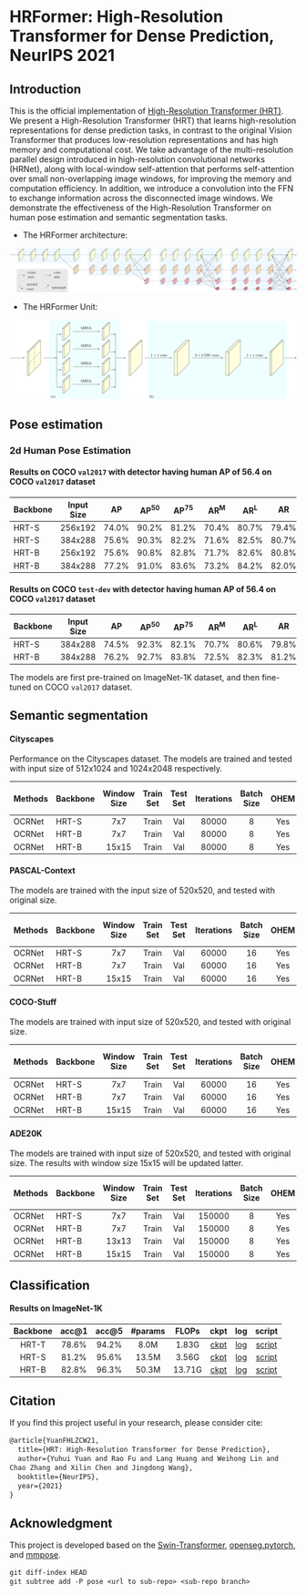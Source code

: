 # HRFormer: High-Resolution Transformer for Dense Prediction, NeurIPS 2021


## Introduction
This is the official implementation of [High-Resolution Transformer (HRT)](). We present a High-Resolution Transformer (HRT) that learns high-resolution representations for dense prediction tasks, in contrast to the original Vision Transformer that produces low-resolution representations and has high memory and computational cost. We take advantage of the multi-resolution parallel design introduced in high-resolution convolutional networks (HRNet), along with local-window self-attention that performs self-attention over small non-overlapping image windows, for improving the memory and computation efficiency. In addition, we introduce a convolution into the FFN to exchange information across the disconnected image windows. We demonstrate the effectiveness of the High-Resolution Transformer on human pose estimation and semantic segmentation tasks.

- The HRFormer architecture:

![teaser](./cls/figures/HRFormer.png)

- The HRFormer Unit:

![teaser](./cls/figures/HRFormerUnit.png)


## Pose estimation

### 2d Human Pose Estimation

#### Results on COCO `val2017` with detector having human AP of 56.4 on COCO `val2017` dataset

| Backbone  | Input Size | AP | AP<sup>50</sup> | AP<sup>75</sup> | AR<sup>M</sup> | AR<sup>L</sup> | AR | ckpt | log | script |
| :----------------- | :-----------: | :------: | :------: | :------: | :------:| :------: | :------: |:------: |:------: | :------: |
| HRT-S  | 256x192 | 74.0% | 90.2% | 81.2% | 70.4% | 80.7% | 79.4% | [ckpt](https://1drv.ms/u/s!Ai-PFrdirDvwj2PC53KZd-7v3X0H?e=hUZ0fE) | [log](https://1drv.ms/u/s!Ai-PFrdirDvwj2Bytw64p9XJuYMt?e=Fj8brM) | [script](./pose/configs/top_down/hrt/coco/hrt_small_coco_256x192.py) |
| HRT-S  | 384x288 | 75.6% | 90.3% | 82.2% | 71.6% | 82.5% | 80.7% | [ckpt](https://1drv.ms/u/s!Ai-PFrdirDvwj2TxlkzWYuh9CkvU?e=H50XSl) | [log](https://1drv.ms/u/s!Ai-PFrdirDvwj2FjbD4E7EQi-2n5?e=8xJqCD) | [script](./pose/configs/top_down/hrt/coco/hrt_small_coco_384x288.py) |
| HRT-B  | 256x192 | 75.6% | 90.8% | 82.8% | 71.7% | 82.6% | 80.8% | [ckpt](https://1drv.ms/u/s!Ai-PFrdirDvwj2V-4bLd_7RkjTFW?e=L20Wit) | [log](https://1drv.ms/u/s!Ai-PFrdirDvwj2KhySyLQ-QHUQ4l?e=FEKmfr) | [script](./pose/configs/top_down/hrt/coco/hrt_base_coco_256x192.py) |
| HRT-B  | 384x288 | 77.2% | 91.0% | 83.6% | 73.2% | 84.2% | 82.0% | [ckpt](https://1drv.ms/u/s!Ai-PFrdirDvwj2ZKrF6rWWzoRJUM?e=RCRb0p) | [log](https://1drv.ms/u/s!Ai-PFrdirDvwj100SWSwSYeZvXvL?e=Tu6Gtm) | [script](./pose/configs/top_down/hrt/coco/hrt_base_coco_384x288.py) |


#### Results on COCO `test-dev` with detector having human AP of 56.4 on COCO `val2017` dataset

| Backbone  | Input Size | AP | AP<sup>50</sup> | AP<sup>75</sup> | AR<sup>M</sup> | AR<sup>L</sup> | AR | ckpt | log | script |
| :----------------- | :-----------: | :------: | :------: | :------: | :------:| :------: | :------: |:------: |:------: | :------: |
| HRT-S  | 384x288 | 74.5% | 92.3% | 82.1% | 70.7% | 80.6% | 79.8% | [ckpt](https://1drv.ms/u/s!Ai-PFrdirDvwj2TxlkzWYuh9CkvU?e=H50XSl) | [log](https://1drv.ms/u/s!Ai-PFrdirDvwj2FjbD4E7EQi-2n5?e=8xJqCD) |  [script](./pose/configs/top_down/hrt/coco/hrt_small_coco_384x288.py) |
| HRT-B  | 384x288 | 76.2% | 92.7% | 83.8% | 72.5% | 82.3% | 81.2% | [ckpt](https://1drv.ms/u/s!Ai-PFrdirDvwj2ZKrF6rWWzoRJUM?e=RCRb0p) | [log](https://1drv.ms/u/s!Ai-PFrdirDvwj100SWSwSYeZvXvL?e=Tu6Gtm) |  [script](./pose/configs/top_down/hrt/coco/hrt_base_coco_384x288.py)  |

The models are first pre-trained on ImageNet-1K dataset, and then fine-tuned on COCO `val2017` dataset.


## Semantic segmentation


#### Cityscapes
Performance on the Cityscapes dataset. The models are trained and tested with input size of 512x1024 and 1024x2048 respectively. 

Methods | Backbone | Window Size | Train Set | Test Set | Iterations | Batch Size | OHEM | mIoU | mIoU (Multi-Scale) | Log | ckpt | script |
| :---- | :------- | :---: | :--: | :--: | :--: | :--: | :--: | :--: | :--: | :--: | :--: |:--: |
OCRNet | HRT-S | 7x7 | Train | Val | 80000 | 8 | Yes | 80.0 | 81.0 | [log](https://1drv.ms/u/s!Ai-PFrdirDvwj3K-rPMQ6sHNV-Fe?e=D3IbNn) | [ckpt](https://1drv.ms/u/s!Ai-PFrdirDvwj3Wsg-_ApKUAEUft?e=BnhLal) | [script](./seg/scripts/cityscapes/hrt/run_hrt_small_ocr_v2_ohem.sh) |
OCRNet | HRT-B | 7x7 | Train | Val | 80000 | 8 | Yes | 81.4 | 82.0 | [log](https://1drv.ms/u/s!Ai-PFrdirDvwj3NtH1LBB0w6yCO3?e=p4v29Z) | [ckpt](https://1drv.ms/u/s!Ai-PFrdirDvwj3zEMdYLM8nZ5gXN?e=v7ehnB) |[script](./seg/scripts/cityscapes/hrt/run_hrt_base_ocr_v2_ohem.sh) |
OCRNet | HRT-B | 15x15 | Train | Val | 80000 | 8 | Yes | 81.9 | 82.6 | [log](https://1drv.ms/u/s!Ai-PFrdirDvwkAlyBb4tGcxSjF_A?e=diIDCV) | [ckpt](https://1drv.ms/u/s!Ai-PFrdirDvwkAp3LjwI-7Csmh0K?e=K1zXrn)|[script](./seg/scripts/cityscapes/hrt/run_hrt_base_ocr_v2_ohem_w15.sh) | 

#### PASCAL-Context

The models are trained with the input size of 520x520, and tested with original size.

Methods | Backbone | Window Size | Train Set | Test Set | Iterations | Batch Size | OHEM | mIoU | mIoU (Multi-Scale) | Log | ckpt | script |
| :---- | :------- | :---: | :--: | :--: | :--: | :--: | :--: | :--: | :--: | :--: | :--: |:--: |
OCRNet | HRT-S | 7x7 | Train | Val | 60000 | 16 | Yes | 53.8 | 54.6 | [log](https://1drv.ms/u/s!Ai-PFrdirDvwj306lzvnI4s5U43l?e=J9mCfg) | [ckpt](https://1drv.ms/u/s!Ai-PFrdirDvwkADkevlhIuUrPC1T?e=hcDx5S) | [script](./seg/scripts/pascal_context/hrt/run_hrt_small_ocr_v2_ohem.sh) |
OCRNet | HRT-B | 7x7 | Train | Val | 60000 | 16 | Yes | 56.3 | 57.1 | [log](https://1drv.ms/u/s!Ai-PFrdirDvwj3_0tiJZqL7HWPv1?e=6ilX0Z) | [ckpt](https://1drv.ms/u/s!Ai-PFrdirDvwkAMUzRnCGmAxEehJ?e=HrCQ9c) |[script](./seg/scripts/pascal_context/hrt/run_hrt_base_ocr_v2_ohem.sh) |
OCRNet | HRT-B | 15x15 | Train | Val | 60000 | 16 | Yes | 57.6 | 58.5 | [log](https://1drv.ms/u/s!Ai-PFrdirDvwj3kphBj2FusLylDg?e=qZSrpp) | [ckpt](https://1drv.ms/u/s!Ai-PFrdirDvwkAIBAkrOlPp_T1YT?e=DeHMdo)|[script](./seg/scripts/pascal_context/hrt/run_hrt_base_ocr_v2_ohem_w15.sh) | 

#### COCO-Stuff

The models are trained with input size of 520x520, and tested with original size.

Methods | Backbone | Window Size | Train Set | Test Set | Iterations | Batch Size | OHEM | mIoU | mIoU (Multi-Scale) | Log | ckpt | script |
| :---- | :------- | :---: | :--: | :--: | :--: | :--: | :--: | :--: | :--: | :--: | :--: |:--: |
OCRNet | HRT-S | 7x7 | Train | Val | 60000 | 16 | Yes | 37.9 | 38.9 | [log](https://1drv.ms/u/s!Ai-PFrdirDvwj3ayL8oHrwsjRP1U?e=uOa0NC) | [ckpt](https://1drv.ms/u/s!Ai-PFrdirDvwj3tbt5BhdCrsu6lK?e=up2HUI) | [script](./seg/scripts/coco_stuff/hrt/run_hrt_small_ocr_v2_ohem.sh) |
OCRNet | HRT-B | 7x7 | Train | Val | 60000 | 16 | Yes | 41.6 | 42.5 | [log](https://1drv.ms/u/s!Ai-PFrdirDvwj3iKM2xyDk-6jnJd?e=HL5s7d) | [ckpt](https://1drv.ms/u/s!Ai-PFrdirDvwkAFAYKZm2wL9C6KL?e=AZiXLK) |[script](./seg/scripts/coco_stuff/hrt/run_hrt_base_ocr_v2_ohem.sh) |
OCRNet | HRT-B | 15x15 | Train | Val | 60000 | 16 | Yes | 42.4 | 43.3 | [log](https://1drv.ms/u/s!Ai-PFrdirDvwj3RtsUasPSb4nhL_?e=WUBe74) | [ckpt](https://1drv.ms/u/s!Ai-PFrdirDvwj37Np48Gpb-Pjowu?e=iwL5UA)|[script](./seg/scripts/coco_stuff/hrt/run_hrt_base_ocr_v2_ohem_w15.sh) |  

#### ADE20K

The models are trained with input size of 520x520, and tested with original size. The results with window size 15x15 will be updated latter.

Methods | Backbone | Window Size | Train Set | Test Set | Iterations | Batch Size | OHEM | mIoU | mIoU (Multi-Scale) | Log | ckpt | script |
| :---- | :------- | :---: | :--: | :--: | :--: | :--: | :--: | :--: | :--: | :--: | :--: |:--: |
OCRNet | HRT-S | 7x7 | Train | Val | 150000 | 8 | Yes | 44.0 | 45.1 | [log](https://1drv.ms/u/s!Ai-PFrdirDvwj3EehoEZZUDMX0NU?e=F8HAQi) | [ckpt](https://1drv.ms/u/s!Ai-PFrdirDvwj28i74aN6_Zk4clX?e=CWGOcd) | [script](./seg/scripts/ade20k/hrt/run_hrt_small_ocr_v2_ohem.sh) |
OCRNet | HRT-B | 7x7 | Train | Val | 150000 | 8 | Yes | 46.3 | 47.6 | [log](https://1drv.ms/u/s!Ai-PFrdirDvwj265qyyZ74PKjfqm?e=Cj7TGl) | [ckpt](https://1drv.ms/u/s!Ai-PFrdirDvwj3epNJ-QFF33tZtr?e=df3fQk) |[script](./seg/scripts/ade20k/hrt/run_hrt_base_ocr_v2_ohem.sh) |
OCRNet | HRT-B | 13x13 | Train | Val | 150000 | 8 | Yes | 48.7 | 50.0 | [log](https://1drv.ms/u/s!Ai-PFrdirDvwkAjmpl5jj0sXz2v-?e=sfhyI4) | [ckpt](https://1drv.ms/u/s!Ai-PFrdirDvwj3oTs_gVPzFDjdyU?e=yjGRKz)|[script](./seg/scripts/ade20k/hrt/run_hrt_base_ocr_v2_ohem_w13.sh) | 
OCRNet | HRT-B | 15x15 | Train | Val | 150000 | 8 | Yes | - | - | - | - | - | 


## Classification


#### Results on ImageNet-1K

| Backbone | acc@1 | acc@5 | #params | FLOPs | ckpt | log | script |
| :--: | :--: | :--: | :--: | :--: | :--: | :--: | :--: |
| HRT-T | 78.6% | 94.2% | 8.0M | 1.83G |[ckpt](https://1drv.ms/u/s!Ai-PFrdirDvwj1UXGB63dBVVOuLO?e=ZLOY7r) | [log](https://1drv.ms/t/s!Ai-PFrdirDvwj1S0MH9FzWCwzzxE?e=6p1Q3X) | [script](./cls/configs/hrt/hrt_tiny.yaml)
| HRT-S | 81.2% | 95.6% | 13.5M | 3.56G |[ckpt](https://1drv.ms/u/s!Ai-PFrdirDvwj1cc3tSp4kIKI_JH?e=bHW7xj) | [log](https://1drv.ms/t/s!Ai-PFrdirDvwj1l2RxNkcb6lmGF3?e=hZ9A1K) | [script](./cls/configs/hrt/hrt_small.yaml)
| HRT-B | 82.8% | 96.3% | 50.3M | 13.71G |[ckpt](https://1drv.ms/u/s!Ai-PFrdirDvwj1iNZngTF7PEyik9?e=fv8CG6) | [log](https://1drv.ms/t/s!Ai-PFrdirDvwj1aBKjc1mKQCkwen?e=spYZOe) | [script](./cls/configs/hrt/hrt_base.yaml) |


## Citation

If you find this project useful in your research, please consider cite:

```
@article{YuanFHLZCW21,
  title={HRT: High-Resolution Transformer for Dense Prediction},
  author={Yuhui Yuan and Rao Fu and Lang Huang and Weihong Lin and Chao Zhang and Xilin Chen and Jingdong Wang},
  booktitle={NeurIPS},
  year={2021}
}
```


## Acknowledgment
This project is developed based on the [Swin-Transformer](https://github.com/microsoft/Swin-Transformer), [openseg.pytorch](https://github.com/openseg-group/openseg.pytorch), and [mmpose](https://github.com/open-mmlab/mmpose).


```
git diff-index HEAD
git subtree add -P pose <url to sub-repo> <sub-repo branch>
```
